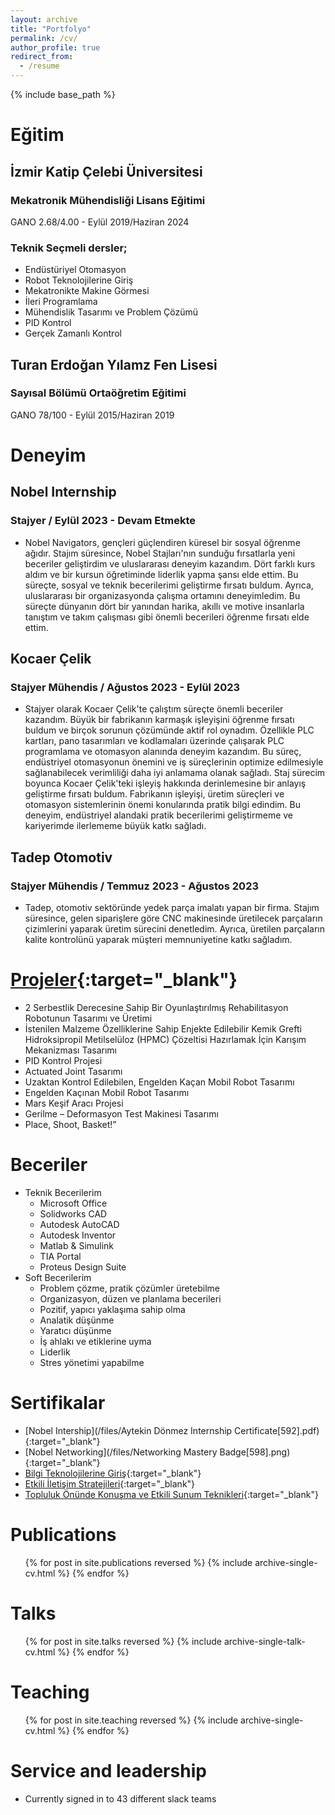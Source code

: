```yaml
---
layout: archive
title: "Portfolyo"
permalink: /cv/
author_profile: true
redirect_from:
  - /resume
---
```


{% include base_path %}

# Eğitim
## İzmir Katip Çelebi Üniversitesi
### Mekatronik Mühendisliği Lisans Eğitimi
  GANO 2.68/4.00  -  Eylül 2019/Haziran 2024

### Teknik Seçmeli dersler;
  + Endüstüriyel Otomasyon 
  + Robot Teknolojilerine Giriş
  + Mekatronikte Makine Görmesi 
  + İleri Programlama 
  + Mühendislik Tasarımı ve Problem Çözümü 
  + PID Kontrol
  + Gerçek Zamanlı Kontrol 

## Turan Erdoğan Yılamz Fen Lisesi
### Sayısal Bölümü Ortaöğretim Eğitimi 
  GANO 78/100  -  Eylül 2015/Haziran 2019

# Deneyim
## Nobel Internship
### Stajyer / Eylül 2023 - Devam Etmekte
+ Nobel Navigators, gençleri güçlendiren küresel bir sosyal öğrenme ağıdır. Stajım süresince, Nobel Stajları'nın sunduğu fırsatlarla yeni beceriler geliştirdim ve uluslararası deneyim kazandım. Dört farklı kurs aldım ve bir kursun öğretiminde liderlik yapma şansı elde ettim. Bu süreçte, sosyal ve teknik becerilerimi geliştirme fırsatı buldum. Ayrıca, uluslararası bir organizasyonda çalışma ortamını deneyimledim. Bu süreçte dünyanın dört bir yanından harika, akıllı ve motive insanlarla tanıştım ve takım çalışması gibi önemli becerileri öğrenme fırsatı elde ettim.

## Kocaer Çelik
### Stajyer Mühendis / Ağustos 2023 - Eylül 2023
+ Stajyer olarak Kocaer Çelik'te çalıştım süreçte önemli beceriler kazandım. Büyük bir fabrikanın karmaşık işleyişini öğrenme fırsatı buldum ve birçok sorunun çözümünde aktif rol oynadım. Özellikle PLC kartları, pano tasarımları ve kodlamaları üzerinde çalışarak PLC programlama ve otomasyon alanında deneyim kazandım. Bu süreç, endüstriyel otomasyonun önemini ve iş süreçlerinin optimize edilmesiyle sağlanabilecek verimliliği daha iyi anlamama olanak sağladı.
Staj sürecim boyunca Kocaer Çelik'teki işleyiş hakkında derinlemesine bir anlayış geliştirme fırsatı buldum. Fabrikanın işleyişi, üretim süreçleri ve otomasyon sistemlerinin önemi konularında pratik bilgi edindim. Bu deneyim, endüstriyel alandaki pratik becerilerimi geliştirmeme ve kariyerimde ilerlememe büyük katkı sağladı.
  
## Tadep Otomotiv
### Stajyer Mühendis / Temmuz 2023 - Ağustos 2023 
+ Tadep, otomotiv sektöründe yedek parça imalatı yapan bir firma. Stajım süresince, gelen siparişlere göre CNC makinesinde üretilecek parçaların çizimlerini yaparak üretim sürecini denetledim. Ayrıca, üretilen parçaların kalite kontrolünü yaparak müşteri memnuniyetine katkı sağladım.

# [Projeler](https://aytekindonmz.github.io/portfolio/){:target="_blank"} 
 * 2 Serbestlik Derecesine Sahip Bir Oyunlaştırılmış Rehabilitasyon Robotunun Tasarımı ve Üretimi
 * İstenilen Malzeme Özelliklerine Sahip Enjekte Edilebilir Kemik Grefti Hidroksipropil Metilselüloz (HPMC) Çözeltisi Hazırlamak İçin Karışım Mekanizması Tasarımı
 * PID Kontrol Projesi
 * Actuated Joint Tasarımı
 * Uzaktan Kontrol Edilebilen, Engelden Kaçan Mobil Robot Tasarımı
 * Engelden Kaçınan Mobil Robot Tasarımı
 * Mars Keşif Aracı Projesi
 * Gerilme – Deformasyon Test Makinesi Tasarımı
 * Place, Shoot, Basket!”

# Beceriler
* Teknik Becerilerim 
  * Microsoft Office 
  * Solidworks CAD
  * Autodesk AutoCAD 
  * Autodesk Inventor 
  * Matlab & Simulink
  * TIA Portal 
  * Proteus Design Suite
* Soft Becerilerim
  * Problem çözme, pratik çözümler üretebilme
  * Organizasyon, düzen ve planlama becerileri
  * Pozitif, yapıcı yaklaşıma sahip olma
  * Analatik düşünme 
  * Yaratıcı düşünme
  * İş ahlakı ve etiklerine uyma
  * Liderlik 
  * Stres yönetimi yapabilme

# Sertifikalar
  * [Nobel Intership](/files/Aytekin Dönmez Internship Certificate[592].pdf){:target="_blank"}
  * [Nobel Networking](/files/Networking Mastery Badge[598].png){:target="_blank"}
  * [Bilgi Teknolojilerine Giriş](/files/Bilgi_Teknolojilerine_Giri__Sertifika.pdf){:target="_blank"}
  * [Etkili İletişim Stratejileri](/files/Etkili__leti_im_Stratejileri_Sertifika.pdf){:target="_blank"}
  * [Topluluk Önünde Konuşma ve Etkili Sunum Teknikleri](/files/Topluluk_Önünde_Konu_ma_ve_Etkili_Sunum_Teknikleri_Sertifika.pdf){:target="_blank"}


Publications
======
  <ul>{% for post in site.publications reversed %}
    {% include archive-single-cv.html %}
  {% endfor %}</ul>
  
Talks
======
  <ul>{% for post in site.talks reversed %}
    {% include archive-single-talk-cv.html  %}
  {% endfor %}</ul>
  
Teaching
======
  <ul>{% for post in site.teaching reversed %}
    {% include archive-single-cv.html %}
  {% endfor %}</ul>
  
Service and leadership
======
* Currently signed in to 43 different slack teams

